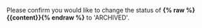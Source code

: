 Please confirm you would like to change the status of __{% raw %}{{content}}{% endraw %}__ to 'ARCHIVED'.